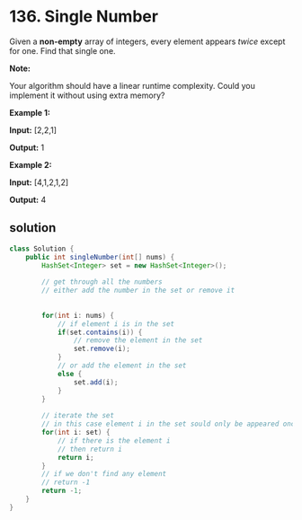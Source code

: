 # 136.  Single Number

Given a  **non-empty** array of integers, every element appears  _twice_  except for one. Find that single one.

**Note:**

Your algorithm should have a linear runtime complexity. Could you implement it without using extra memory?

**Example 1:**

**Input:** [2,2,1] 

**Output:** 1

**Example 2:**

**Input:** [4,1,2,1,2]

**Output:** 4

## solution

```java
class Solution {
    public int singleNumber(int[] nums) {
        HashSet<Integer> set = new HashSet<Integer>();
        
        // get through all the numbers
        // either add the number in the set or remove it 
        
        
        for(int i: nums) {
            // if element i is in the set
            if(set.contains(i)) {
                // remove the element in the set
                set.remove(i);
            }
            // or add the element in the set
            else {
                set.add(i);
            }
        }
        
        // iterate the set
        // in this case element i in the set sould only be appeared once
        for(int i: set) {
            // if there is the element i
            // then return i
            return i;
        }
        // if we don't find any element
        // return -1
        return -1;
    }
}
```

